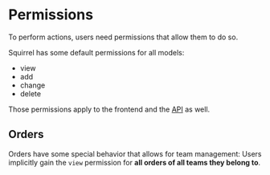 # Permissions

To perform actions, users need permissions that allow them to do so.

Squirrel has some default permissions for all models:

* view
* add
* change
* delete

Those permissions apply to the frontend and the [API](03-api.md) as well.

## Orders

Orders have some special behavior that allows for team management: Users implicitly gain the `view` permission for
**all orders of all teams they belong to**. 